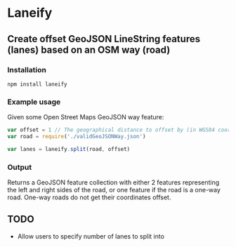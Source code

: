 Laneify
=======

## Create offset GeoJSON LineString features (lanes) based on an OSM way (road)

### Installation
`npm install laneify`

### Example usage
Given some Open Street Maps GeoJSON way feature:
```js
var offset = 1 // The geographical distance to offset by (in WGS84 coordinate space)
var road = require('./validGeoJSONWay.json')

var lanes = laneify.split(road, offset)
```

### Output
Returns a GeoJSON feature collection with either 2 features representing the left and right sides of the road, or one feature if the road is a one-way road. One-way roads do not get their coordinates offset.

## TODO
- Allow users to specify number of lanes to split into
